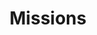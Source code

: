 ---
title: "Missions"
layout: single
permalink: /missions/
header:
    overlay_color: "#000"
    overlay_filter: "0.5"
    overlay_image: /assets/images/neosurveyor_banner.jpg
---